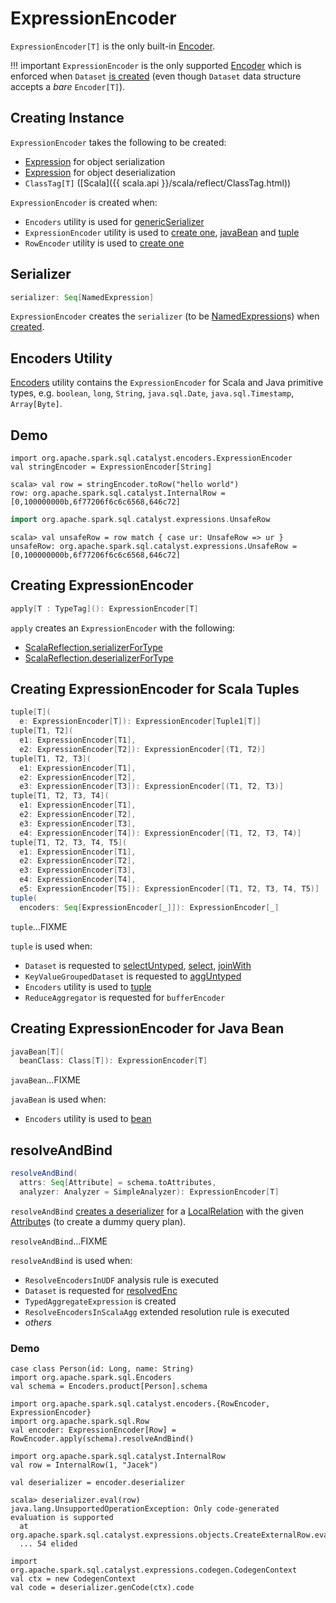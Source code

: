 # ExpressionEncoder

`ExpressionEncoder[T]` is the only built-in [Encoder](Encoder.md).

!!! important
    `ExpressionEncoder` is the only supported [Encoder](Encoder.md) which is enforced when `Dataset` [is created](Dataset.md#exprEnc) (even though `Dataset` data structure accepts a _bare_ `Encoder[T]`).

## Creating Instance

`ExpressionEncoder` takes the following to be created:

* <span id="objSerializer"> [Expression](expressions/Expression.md) for object serialization
* <span id="objDeserializer"> [Expression](expressions/Expression.md) for object deserialization
* <span id="clsTag"> `ClassTag[T]` ([Scala]({{ scala.api }}/scala/reflect/ClassTag.html))

`ExpressionEncoder` is created when:

* `Encoders` utility is used for [genericSerializer](Encoders.md#genericSerializer)
* `ExpressionEncoder` utility is used to [create one](#apply), [javaBean](#javaBean) and [tuple](#tuple)
* `RowEncoder` utility is used to [create one](RowEncoder.md#apply)

## <span id="serializer"> Serializer

```scala
serializer: Seq[NamedExpression]
```

`ExpressionEncoder` creates the `serializer` (to be [NamedExpression](expressions/NamedExpression.md)s) when [created](#creating-instance).

## Encoders Utility

[Encoders](Encoders.md) utility contains the `ExpressionEncoder` for Scala and Java primitive types, e.g. `boolean`, `long`, `String`, `java.sql.Date`, `java.sql.Timestamp`, `Array[Byte]`.

## Demo

```text
import org.apache.spark.sql.catalyst.encoders.ExpressionEncoder
val stringEncoder = ExpressionEncoder[String]
```

```text
scala> val row = stringEncoder.toRow("hello world")
row: org.apache.spark.sql.catalyst.InternalRow = [0,100000000b,6f77206f6c6c6568,646c72]
```

```scala
import org.apache.spark.sql.catalyst.expressions.UnsafeRow
```

```text
scala> val unsafeRow = row match { case ur: UnsafeRow => ur }
unsafeRow: org.apache.spark.sql.catalyst.expressions.UnsafeRow = [0,100000000b,6f77206f6c6c6568,646c72]
```

## <span id="apply"> Creating ExpressionEncoder

```scala
apply[T : TypeTag](): ExpressionEncoder[T]
```

`apply` creates an `ExpressionEncoder` with the following:

* [ScalaReflection.serializerForType](ScalaReflection.md#serializerForType)
* [ScalaReflection.deserializerForType](ScalaReflection.md#deserializerForType)

## <span id="tuple"> Creating ExpressionEncoder for Scala Tuples

```scala
tuple[T](
  e: ExpressionEncoder[T]): ExpressionEncoder[Tuple1[T]]
tuple[T1, T2](
  e1: ExpressionEncoder[T1],
  e2: ExpressionEncoder[T2]): ExpressionEncoder[(T1, T2)]
tuple[T1, T2, T3](
  e1: ExpressionEncoder[T1],
  e2: ExpressionEncoder[T2],
  e3: ExpressionEncoder[T3]): ExpressionEncoder[(T1, T2, T3)]
tuple[T1, T2, T3, T4](
  e1: ExpressionEncoder[T1],
  e2: ExpressionEncoder[T2],
  e3: ExpressionEncoder[T3],
  e4: ExpressionEncoder[T4]): ExpressionEncoder[(T1, T2, T3, T4)]
tuple[T1, T2, T3, T4, T5](
  e1: ExpressionEncoder[T1],
  e2: ExpressionEncoder[T2],
  e3: ExpressionEncoder[T3],
  e4: ExpressionEncoder[T4],
  e5: ExpressionEncoder[T5]): ExpressionEncoder[(T1, T2, T3, T4, T5)]
tuple(
  encoders: Seq[ExpressionEncoder[_]]): ExpressionEncoder[_]
```

`tuple`...FIXME

`tuple` is used when:

* `Dataset` is requested to [selectUntyped](Dataset.md#selectUntyped), [select](Dataset.md#select), [joinWith](Dataset.md#joinWith)
* `KeyValueGroupedDataset` is requested to [aggUntyped](basic-aggregation/KeyValueGroupedDataset.md#aggUntyped)
* `Encoders` utility is used to [tuple](Encoders.md#tuple)
* `ReduceAggregator` is requested for `bufferEncoder`

## <span id="javaBean"> Creating ExpressionEncoder for Java Bean

```scala
javaBean[T](
  beanClass: Class[T]): ExpressionEncoder[T]
```

`javaBean`...FIXME

`javaBean` is used when:

* `Encoders` utility is used to [bean](Encoders.md#bean)

## <span id="resolveAndBind"> resolveAndBind

```scala
resolveAndBind(
  attrs: Seq[Attribute] = schema.toAttributes,
  analyzer: Analyzer = SimpleAnalyzer): ExpressionEncoder[T]
```

`resolveAndBind` [creates a deserializer](CatalystSerde.md#deserialize) for a [LocalRelation](logical-operators/LocalRelation.md) with the given [Attribute](expressions/Attribute.md)s (to create a dummy query plan).

`resolveAndBind`...FIXME

`resolveAndBind` is used when:

* `ResolveEncodersInUDF` analysis rule is executed
* `Dataset` is requested for [resolvedEnc](Dataset.md#resolvedEnc)
* `TypedAggregateExpression` is created
* `ResolveEncodersInScalaAgg` extended resolution rule is executed
* _others_

### Demo

```text
case class Person(id: Long, name: String)
import org.apache.spark.sql.Encoders
val schema = Encoders.product[Person].schema

import org.apache.spark.sql.catalyst.encoders.{RowEncoder, ExpressionEncoder}
import org.apache.spark.sql.Row
val encoder: ExpressionEncoder[Row] = RowEncoder.apply(schema).resolveAndBind()

import org.apache.spark.sql.catalyst.InternalRow
val row = InternalRow(1, "Jacek")

val deserializer = encoder.deserializer

scala> deserializer.eval(row)
java.lang.UnsupportedOperationException: Only code-generated evaluation is supported
  at org.apache.spark.sql.catalyst.expressions.objects.CreateExternalRow.eval(objects.scala:1105)
  ... 54 elided

import org.apache.spark.sql.catalyst.expressions.codegen.CodegenContext
val ctx = new CodegenContext
val code = deserializer.genCode(ctx).code
```
